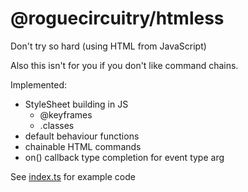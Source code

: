 # @roguecircuitry/htmless
Don't try so hard (using HTML from JavaScript)

Also this isn't for you if you don't like command chains.


Implemented:
- StyleSheet building in JS
  - @keyframes
  - .classes
- default behaviour functions
- chainable HTML commands
- on() callback type completion for event type arg

See [index.ts](./src/index.html) for example code
